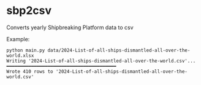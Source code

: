 # sbp2csv
Converts yearly Shipbreaking Platform data to csv

Example:
```
python main.py data/2024-List-of-all-ships-dismantled-all-over-the-world.xlsx
Writing '2024-List-of-all-ships-dismantled-all-over-the-world.csv'... ━━━━━━━━━━━━━━━━━━━━━━━━━━━━━━━━━━━━━━━━   
Wrote 410 rows to '2024-List-of-all-ships-dismantled-all-over-the-world.csv'
```
